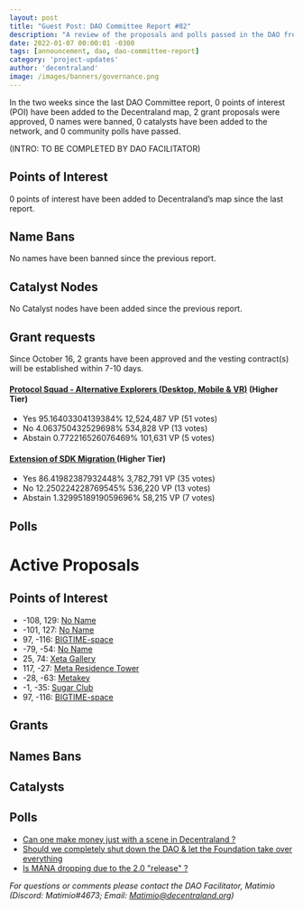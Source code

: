 ```yaml
---
layout: post
title: "Guest Post: DAO Committee Report #82"
description: "A review of the proposals and polls passed in the DAO from October 16 through October 31".
date: 2022-01-07 00:00:01 -0300
tags: [announcement, dao, dao-committee-report]
category: 'project-updates'
author: 'decentraland'
image: /images/banners/governance.png
---
```


In the two weeks since the last DAO Committee report, 0 points of interest (POI) have been added to the Decentraland map, 2 grant proposals were approved, 0 names were banned, 0 catalysts have been added to the network, and 0 community polls have passed.

(INTRO: TO BE COMPLETED BY DAO FACILITATOR)

## Points of Interest
0 points of interest have been added to Decentraland’s map since the last report.


## Name Bans

No names have been banned since the previous report.

## Catalyst Nodes
No Catalyst nodes have been added since the previous report.


## Grant requests
Since October 16, 2 grants have been approved and the vesting contract(s) will be established within 7-10 days.


#### [Protocol Squad - Alternative Explorers (Desktop, Mobile &amp; VR)](https://governance.decentraland.org/proposal/?id=8ce24f4d-ed98-421b-a04e-dd71876bf9a2) (Higher Tier)

* Yes 95.16403304139384% 12,524,487 VP (51 votes)
* No 4.063750432529698% 534,828 VP (13 votes)
* Abstain 0.772216526076469% 101,631 VP (5 votes)


#### [Extension of SDK Migration ](https://governance.decentraland.org/proposal/?id=14ed648e-16fb-479a-a5cb-4fd67e625c49) (Higher Tier)

* Yes 86.41982387932448% 3,782,791 VP (35 votes)
* No 12.250224228769545% 536,220 VP (13 votes)
* Abstain 1.3299518919059696% 58,215 VP (7 votes)


## Polls


# Active Proposals

## Points of Interest

* -108, 129: [No Name](https://governance.decentraland.org/proposal/?id=6fe3e38a-26ed-4a5a-93b9-3da93c0fcec5)
* -101, 127: [No Name](https://governance.decentraland.org/proposal/?id=061d6e2e-b614-44e2-aea5-fb3bde33f4e9)
* 97, -116: [BIGTIME-space](https://governance.decentraland.org/proposal/?id=620431b8-8117-4602-83b8-694c88883250)
* -79, -54: [No Name](https://governance.decentraland.org/proposal/?id=1b3b3a28-2d75-4f47-ae7f-627b111c1323)
* 25, 74: [Xeta Gallery](https://governance.decentraland.org/proposal/?id=17cb9048-125e-4a42-a174-855ab817b1e6)
* 117, -27: [Meta Residence Tower](https://governance.decentraland.org/proposal/?id=6493236c-bc78-48e0-b697-fcab0bf82ddc)
* -28, -63: [Metakey](https://governance.decentraland.org/proposal/?id=3f648ce9-9a03-4b31-acd7-d3714dd026a5)
* -1, -35: [Sugar Club](https://governance.decentraland.org/proposal/?id=67d8cae1-fc55-4f68-a92e-d34a74a8d238)
* 97, -116: [BIGTIME-space](https://governance.decentraland.org/proposal/?id=d7da25af-201d-4456-bb41-66917ed1cc3e)

## Grants


## Names Bans


## Catalysts


## Polls

* [Can one make money just with a scene in Decentraland ?](https://governance.decentraland.org/proposal/?id=0d3d276e-b780-4eb3-8013-7e4e2c0e1b29)
* [Should we completely shut down the DAO &amp; let the Foundation take over everything](https://governance.decentraland.org/proposal/?id=95bf5058-8f27-49f2-8c62-fe10987da904)
* [Is MANA dropping due to the 2.0 &#34;release&#34; ?](https://governance.decentraland.org/proposal/?id=8ea46cb9-6931-48b3-84fc-b200837b0cd4)

*For questions or comments please contact the DAO Facilitator, Matimio (Discord: Matimio#4673; Email: [Matimio@decentraland.org](mailto:Matimio@decentraland.org))*